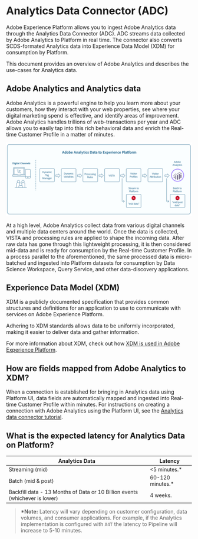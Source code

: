 # Analytics Data Connector (ADC)

Adobe Experience Platform allows you to ingest Adobe Analytics data through the Analytics Data Connector (ADC). ADC streams data collected by Adobe Analytics to Platform in real time. The connector also converts SCDS-formated Analytics data into Experience Data Model (XDM) for consumption by Platform.

This document provides an overview of Adobe Analytics and describes the use-cases for Analytics data.

## Adobe Analytics and Analytics data

Adobe Analytics is a powerful engine to help you learn more about your customers, how they interact with your web properties, see where your digital marketing spend is effective, and identify areas of improvement. Adobe Analytics handles trillions of web-transactions per year and ADC allows you to easily tap into this rich behavioral data and enrich the Real-time Customer Profile in a matter of minutes.

![](./images/analytics_data_to_platform.png)

At a high level, Adobe Analytics collect data from various digital channels and multiple data centers around the world. Once the data is collected, VISTA and processing rules are applied to shape the incoming data. After raw data has gone through this lightweight processing, it is then considered mid-data and is ready for consumption by the Real-time Customer Profile. In a process parallel to the aforementioned, the same processed data is micro-batched and ingested into Platform datasets for consumption by Data Science Workspace, Query Service, and other data-discovery applications.

## Experience Data Model (XDM)

XDM is a publicly documented specification that provides common structures and definitions for an application to use to communicate with services on Adobe Experience Platform. 

Adhering to XDM standards allows data to be uniformly incorporated, making it easier to deliver data and gather information.

For more information about XDM, check out how [XDM is used in Adobe Experience Platform][xdm].

## How are fields mapped from Adobe Analytics to XDM?

When a connection is established for bringing in Analytics data using Platform UI, data fields are automatically mapped and ingested into Real-time Customer Profile within minutes. For instructions on creating a connection with Adobe Analytics using the Platform UI, see the [Analytics data connector tutorial](../../tutorials/sources_tutorial/adobe-analytics-ui-tutorial.md).

## What is the expected latency for Analytics Data on Platform?

| Analytics Data | Latency | 
| --- | --- | 
| Streaming (mid) | <5 minutes.* | 
| Batch (mid & post) | 60-120 minutes.* | 
| Backfill data - 13 Months of Data or 10 Billion events (whichever is lower) | 4 weeks. |


> __*Note:__ Latency will vary depending on customer configuration, data volumes, and consumer applications. For example, if the Analytics implementation is configured with `A4T` the latency to Pipeline will increase to 5-10 minutes.

[xdm]: ../schema_registry/xdm_system/xdm_system_in_experience_platform.md